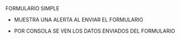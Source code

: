 FORMULARIO SIMPLE


* MUESTRA UNA ALERTA AL ENVIAR EL FORMULARIO

* POR CONSOLA SE VEN LOS DATOS ENVIADOS DEL FORMULARIO
